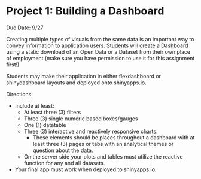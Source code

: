 # Project 1: Building a Dashboard

Due Date: 9/27

Creating multiple types of visuals from the same data is an important way to convey information to application users. Students will create a Dashboard using a static download of an Open Data or a Dataset from their own place of employment (make sure you have permission to use it for this assignment first!) 

Students may make their application in either flexdashboard or shinydashboard layouts and deployed onto shinyapps.io.

Directions: 

* Include at least:
    * At least three (3) filters
    * Three (3) single numeric based boxes/gauges
    * One (1) datatable
    * Three (3) interactive and reactively responsive charts. 
      * These elements should be places throughout a dashboard with at least three (3) pages or tabs with an analytical themes or question about the data. 
  * On the server side your plots and tables must utilize the reactive function for any and all datasets.
* Your final app must work when deployed to shinyapps.io.
